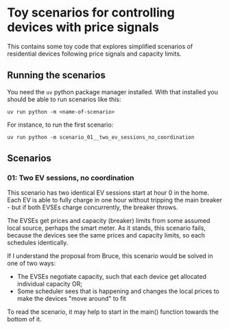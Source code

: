 # Toy scenarios for controlling devices with price signals

This contains some toy code that explores simplified scenarios of residential devices following price signals and capacity limits.

## Running the scenarios

You need the `uv` python package manager installed. With that installed you should be able to run scenarios like this:

    uv run python -m <name-of-scenario>

For instance, to run the first scenario:

    uv run python -m scenario_01__two_ev_sessions_no_coordination

## Scenarios

### 01: Two EV sessions, no coordination

This scenario has two identical EV sessions start at hour 0 in the home.
Each EV is able to fully charge in one hour without tripping the main breaker - but if both EVSEs charge concurrently, the breaker throws.

The EVSEs get prices and capacity (breaker) limits from some assumed local source, perhaps the smart meter.
As it stands, this scenario fails, because the devices see the same prices and capacity limits, so each schedules identically.

If I understand the proposal from Bruce, this scenario would be solved in one of two ways:

- The EVSEs negotiate capacity, such that each device get allocated individual capacity OR;
- Some scheduler sees that is happening and changes the local prices to make the devices "move around" to fit

To read the scenario, it may help to start in the main() function towards the bottom of it.



